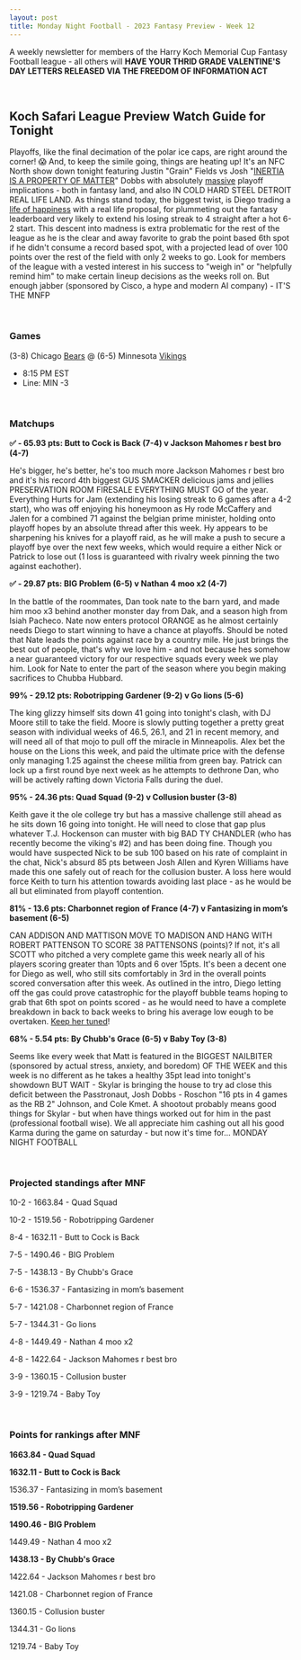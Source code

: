 ```yaml
---
layout: post
title: Monday Night Football - 2023 Fantasy Preview - Week 12
---
```


A weekly newsletter for members of the Harry Koch Memorial Cup Fantasy Football league - all others will **HAVE YOUR THRID GRADE VALENTINE'S DAY LETTERS RELEASED VIA THE FREEDOM OF INFORMATION ACT**

<br/>

## Koch Safari League Preview Watch Guide for Tonight

Playoffs, like the final decimation of the polar ice caps, are right around the corner! 😱 And, to keep the simile going, things are heating up! It's an NFC North show down tonight featuring Justin "Grain" Fields vs Josh "[INERTIA IS A PROPERTY OF MATTER](https://www.facebook.com/pdubslax/videos/10203238700031131)" Dobbs with absolutely [massive](https://i.scdn.co/image/ab67616d0000b2732aa5d1a642a384d7b9278963) playoff implications - both in fantasy land, and also IN COLD HARD STEEL DETROIT REAL LIFE LAND. As things stand today, the biggest twist, is Diego trading a [life of happiness](https://imgur.com/a/EmQwme0) with a real life proposal, for plummeting out the fantasy leaderboard very likely to extend his losing streak to 4 straight after a hot 6-2 start. This descent into madness is extra problematic for the rest of the league as he is the clear and away favorite to grab the point based 6th spot if he didn't consume a record based spot, with a projected lead of over 100 points over the rest of the field with only 2 weeks to go. Look for members of the league with a vested interest in his success to "weigh in" or "helpfully remind him" to make certain lineup decisions as the weeks roll on. But enough jabber (sponsored by Cisco, a hype and modern AI company) - IT'S THE MNFP   

<br/>

### Games
(3-8) Chicago [Bears](https://cdn.backpacker.com/wp-content/uploads/2021/04/cocainebear_web.jpg?width=1200) @ (6-5) Minnesota [Vikings](https://www.youtube.com/watch?v=_39VFe89MMU)
* 8:15 PM EST
* Line: MIN -3

<br/>

### Matchups
	
**✅ - 65.93 pts: Butt to Cock is Back (7-4) v Jackson Mahomes r best bro (4-7)**

He's bigger, he's better, he's too much more Jackson Mahomes r best bro and it's his record 4th biggest GUS SMACKER delicious jams and jellies PRESERVATION ROOM FIRESALE EVERYTHING MUST GO of the year. Everything Hurts for Jam (extending his losing streak to 6 games after a 4-2 start), who was off enjoying his honeymoon as Hy rode McCaffery and Jalen for a combined 71 against the belgian prime minister, holding onto playoff hopes by an absolute thread after this week. Hy appears to be sharpening his knives for a playoff raid, as he will make a push to secure a playoff bye over the next few weeks, which would require a either Nick or Patrick to lose out (1 loss is guaranteed with rivalry week pinning the two against eachother). 

**✅ - 29.87 pts: BIG Problem (6-5) v Nathan 4 moo x2 (4-7)** 

In the battle of the roommates, Dan took nate to the barn yard, and made him moo x3 behind another monster day from Dak, and a season high from Isiah Pacheco. Nate now enters protocol ORANGE as he almost certainly needs Diego to start winning to have a chance at playoffs. Should be noted that Nate leads the points against race by a country mile. He just brings the best out of people, that's why we love him - and not because hes somehow a near guaranteed victory for our respective squads every week we play him.  Look for Nate to enter the part of the season where you begin making sacrifices to Chubba Hubbard. 

**99% - 29.12 pts: Robotripping Gardener (9-2) v Go lions (5-6)**

The king glizzy himself sits down 41 going into tonight's clash, with DJ Moore still to take the field. Moore is slowly putting together a pretty great season with individual weeks of 46.5, 26.1, and 21 in recent memory, and will need all of that mojo to pull off the miracle in Minneapolis. Alex bet the house on the Lions this week, and paid the ultimate price with the defense only managing 1.25 against the cheese militia from green bay. Patrick can lock up a first round bye next week as he attempts to dethrone Dan, who will be actively rafting down Victoria Falls during the duel.  

**95% - 24.36 pts: Quad Squad (9-2) v Collusion buster (3-8)**

Keith gave it the ole college try but has a massive challenge still ahead as he sits down 16 going into tonight. He will need to close that gap plus whatever T.J. Hockenson can muster with big BAD TY CHANDLER (who has recently become the viking's #2) and has been doing fine. Though you would have suspected Nick to be sub 100 based on his rate of complaint in the chat, Nick's absurd 85 pts between Josh Allen and Kyren Williams have made this one safely out of reach for the collusion buster. A loss here would force Keith to turn his attention towards avoiding last place - as he would be all but eliminated from playoff contention.

**81% - 13.6 pts: Charbonnet region of France (4-7) v Fantasizing in mom’s basement (6-5)**

CAN ADDISON AND MATTISON MOVE TO MADISON AND HANG WITH ROBERT PATTENSON TO SCORE 38 PATTENSONS (points)? If not, it's all SCOTT who pitched a very complete game this week nearly all of his players scoring greater than 10pts and 6 over 15pts. It's been a decent one for Diego as well, who still sits comfortably in 3rd in the overall points scored conversation after this week. As outlined in the intro, Diego letting off the gas could prove catastrophic for the playoff bubble teams hoping to grab that 6th spot on points scored - as he would need to have a complete breakdown in back to back weeks to bring his average low eough to be overtaken. [Keep her tuned](https://www.youtube.com/watch?v=RSuLFvalhnQ)!

**68% - 5.54 pts: By Chubb's Grace (6-5) v Baby Toy (3-8)**

Seems like every week that Matt is featured in the BIGGEST NAILBITER (sponsored by actual stress, anxiety, and boredom) OF THE WEEK and this week is no different as he takes a healthy 35pt lead into tonight's showdown BUT WAIT - Skylar is bringing the house to try ad close this deficit between the Passtronaut, Josh Dobbs - Roschon "16 pts in 4 games as the RB 2" Johnson, and Cole Kmet. A shootout probably means good things for Skylar - but when have things worked out for him in the past (professional football wise). We all appreciate him cashing out all his good Karma during the game on saturday - but now it's time for... MONDAY NIGHT FOOTBALL   

<br/>

### Projected standings after MNF
10-2  -  1663.84  -  Quad Squad

10-2  -  1519.56  -  Robotripping Gardener

8-4  -  1632.11  -  Butt to Cock is Back

7-5  -  1490.46  -  BIG Problem

7-5  -  1438.13  -  By Chubb's Grace

6-6  -  1536.37  -  Fantasizing in mom’s basement

5-7  -  1421.08  -  Charbonnet region of France

5-7  -  1344.31  -  Go lions

4-8  -  1449.49  -  Nathan 4 moo x2

4-8  -  1422.64  -  Jackson Mahomes r best bro

3-9  -  1360.15  -  Collusion buster

3-9  -  1219.74  -  Baby Toy

<br/>

### Points for rankings after MNF
**1663.84  -  Quad Squad**

**1632.11  -  Butt to Cock is Back**

1536.37  -  Fantasizing in mom’s basement

**1519.56  -  Robotripping Gardener**

**1490.46  -  BIG Problem**

1449.49  -  Nathan 4 moo x2

**1438.13  -  By Chubb's Grace**

1422.64  -  Jackson Mahomes r best bro

1421.08  -  Charbonnet region of France

1360.15  -  Collusion buster

1344.31  -  Go lions

1219.74  -  Baby Toy

<br/>
